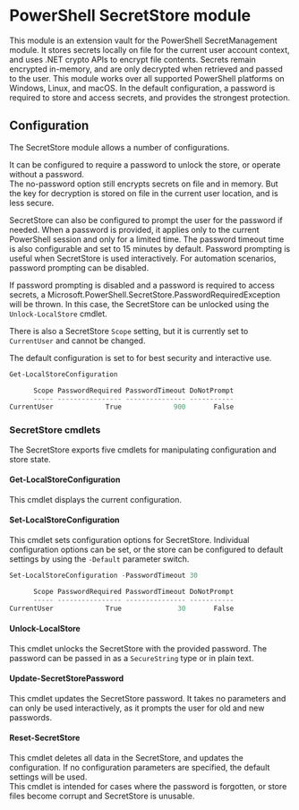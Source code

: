 # PowerShell SecretStore module

This module is an extension vault for the PowerShell SecretManagement module.
It stores secrets locally on file for the current user account context, and uses .NET crypto APIs to encrypt file contents.
Secrets remain encrypted in-memory, and are only decrypted when retrieved and passed to the user.
This module works over all supported PowerShell platforms on Windows, Linux, and macOS.
In the default configuration, a password is required to store and access secrets, and provides the strongest protection.  

## Configuration

The SecretStore module allows a number of configurations.  

It can be configured to require a password to unlock the store, or operate without a password.  
The no-password option still encrypts secrets on file and in memory.
But the key for decryption is stored on file in the current user location, and is less secure.  

SecretStore can also be configured to prompt the user for the password if needed.
When a password is provided, it applies only to the current PowerShell session and only for a limited time.
The password timeout time is also configurable and set to 15 minutes by default.
Password prompting is useful when SecretStore is used interactively.
For automation scenarios, password prompting can be disabled.  

If password prompting is disabled and a password is required to access secrets, a Microsoft.PowerShell.SecretStore.PasswordRequiredException will be thrown.
In this case, the SecretStore can be unlocked using the `Unlock-LocalStore` cmdlet.  

There is also a SecretStore `Scope` setting, but it is currently set to `CurrentUser` and cannot be changed.  

The default configuration is set to for best security and interactive use.  

```powershell
Get-LocalStoreConfiguration

      Scope PasswordRequired PasswordTimeout DoNotPrompt
      ----- ---------------- --------------- -----------
CurrentUser             True             900       False
```

### SecretStore cmdlets

The SecretStore exports five cmdlets for manipulating configuration and store state.  

#### Get-LocalStoreConfiguration

This cmdlet displays the current configuration.  

#### Set-LocalStoreConfiguration

This cmdlet sets configuration options for SecretStore.
Individual configuration options can be set, or the store can be configured to default settings by using the `-Default` parameter switch.  

```powershell
Set-LocalStoreConfiguration -PasswordTimeout 30

      Scope PasswordRequired PasswordTimeout DoNotPrompt
      ----- ---------------- --------------- -----------
CurrentUser             True              30       False
```

#### Unlock-LocalStore

This cmdlet unlocks the SecretStore with the provided password.
The password can be passed in as a `SecureString` type or in plain text.  

#### Update-SecretStorePassword

This cmdlet updates the SecretStore password.
It takes no parameters and can only be used interactively, as it prompts the user for old and new passwords.  

#### Reset-SecretStore

This cmdlet deletes all data in the SecretStore, and updates the configuration.
If no configuration parameters are specified, the default settings will be used.  
This cmdlet is intended for cases where the password is forgotten, or store files become corrupt and SecretStore is unusable.
